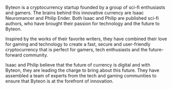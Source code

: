 Byteon is a cryptocurrency startup founded by a group of sci-fi enthusiasts and gamers. The brains behind this innovative currency are Isaac Neuromancer and Philip Ender. Both Isaac and Philip are published sci-fi authors, who have brought their passion for technology and the future to Byteon.

Inspired by the works of their favorite writers, they have combined their love for gaming and technology to create a fast, secure and user-friendly cryptocurrency that is perfect for gamers, tech enthusiasts and the future-forward community.

Isaac and Philip believe that the future of currency is digital and with Byteon, they are leading the charge to bring about this future. They have assembled a team of experts from the tech and gaming communities to ensure that Byteon is at the forefront of innovation.